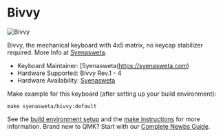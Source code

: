 # Bivvy

![Bivvy](/assets/jpg/bivvy.jpg)

Bivvy, the mechanical keyboard with 4x5 matrix, no keycap stabilizer required. More Info at [Syenasweta](http://syenasweta.com).

* Keyboard Maintainer: [Syenasweta(https://syenasweta.com)
* Hardware Supported: Bivvy Rev.1 - 4
* Hardware Availability: [Syenasweta](https://syenasweta.com/bivvy)

Make example for this keyboard (after setting up your build environment):

    make syenasweta/bivvy:default

See the [build environment setup](https://docs.qmk.fm/#/getting_started_build_tools) and the [make instructions](https://docs.qmk.fm/#/getting_started_make_guide) for more information. Brand new to QMK? Start with our [Complete Newbs Guide](https://docs.qmk.fm/#/newbs).
